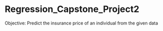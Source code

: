 # Regression_Capstone_Project2

Objective: Predict the insurance price of an individual from the given data
